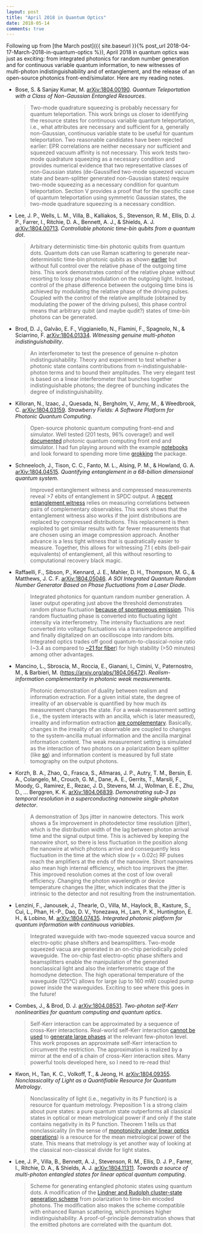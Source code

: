 ```yaml
---
layout: post
title: "April 2018 in Quantum Optics"
date: 2018-05-14
comments: true
---
```

Following up from [the March post]({{ site.baseurl }}{% post_url 2018-04-17-March-2018-in-quantum-optics %}), April 2018 in quantum optics was just as exciting: from integrated photonics for random number generation and for continuous variable quantum information, to new witnesses of multi-photon indistinguishability and of entanglement, and the release of an open-source photonics front-end/simulator. Here are my reading notes.

<!--more-->

- Bose, S. & Sanjay Kumar, M. [arXiv:1804.00190](https://arxiv.org/abs/1804.00190). _Quantum Teleportation with a Class of Non-Gaussian Entangled Resources_.

  > Two-mode quadrature squeezing is probably necessary for quantum teleportation. This work brings us closer to identifying the resource states for continuous variable quantum teleportation, i.e., what attributes are necessary and sufficient for a, generally non-Gaussian, continuous variable state to be useful for quantum teleportation. Two reasonable candidates have been rejected earlier:  EPR correlations are neither necessary nor sufficient and squeezed vacuum affinity is not necessary. This work tests two-mode quadrature squeezing as a necessary condition and provides numerical evidence that two representative classes of non-Gaussian states (de-Gaussified two-mode squeezed vacuum state and beam-splitter generated non-Gaussian states) require two-mode squeezing as a necessary condition for quantum teleportation. Section V provides a proof that for the specific case of quantum teleportation using symmetric Gaussian states, the two-mode quadrature squeezing is a necessary condition.

- Lee, J. P., Wells, L. M., Villa, B., Kalliakos, S., Stevenson, R. M., Ellis, D. J. P., Farrer, I., Ritchie, D. A., Bennett, A. J., & Shields, A. J. [arXiv:1804.00713](https://arxiv.org/abs/1804.00713). _Controllable photonic time-bin qubits from a quantum dot_.

  > Arbitrary deterministic time-bin photonic qubits from quantum dots. Quantum dots can use Raman scattering to generate near-deterministic time-bin photonic qubits as shown [earlier](https://iopscience.iop.org/article/10.1088/2058-9565/aaa7b7/meta) but without full control over the relative phase of the outgoing time bins. This work demonstrates control of the relative phase without resorting to lossy phase modulation on the outgoing light. Instead, control of the phase difference between the outgoing time bins is achieved by modulating the relative phase of the driving pulses. Coupled with the control of the relative amplitude (obtained by modulating the power of the driving pulses), this phase control means that arbitrary qubit (and maybe qudit?) states of time-bin photons can be generated.

- Brod, D. J., Galvão, E. F., Viggianiello, N., Flamini, F., Spagnolo, N., & Sciarrino, F. [arXiv:1804.01334](https://arxiv.org/abs/1804.01334). _Witnessing genuine multi-photon indistinguishability_.

  > An interferometer to test the presence of genuine n-photon indistinguishability. Theory and experiment to test whether a photonic state contains contributions from n-indistinguishable-photon terms and to bound their amplitudes. The very elegant test is based on a linear interferometer that bunches together indistinguishable photons; the degree of bunching indicates the degree of indistinguishability.

- Killoran, N., Izaac, J., Quesada, N., Bergholm, V., Amy, M., & Weedbrook, C. [arXiv:1804.03159](https://arxiv.org/abs/1804.03159). _Strawberry Fields: A Software Platform for Photonic Quantum Computing_.

  > Open-source photonic quantum computing front-end and simulator. Well tested (201 tests, 96% coverage!) and well [documented](https://strawberryfields.readthedocs.io/en/latest/) photonic quantum computing front end and simulator. I had fun playing around with the example [notebooks](https://github.com/XanaduAI/strawberryfields/tree/master/examples) and look forward to spending more time [grokking](https://en.wikipedia.org/wiki/Grok) the package.


- Schneeloch, J., Tison, C. C., Fanto, M. L., Alsing, P. M., & Howland, G. A. [arXiv:1804.04515](https://arxiv.org/abs/1804.04515). _Quantifying entanglement in a 68-billion dimensional quantum system_.

  > Improved entanglement witness and compressed measurements reveal >7 ebits of entanglement in SPDC output. A [recent entanglement witness](https://arxiv.org/abs/1709.03626) relies on measuring correlations between pairs of complementary observables. This work shows that the entanglement witness also works if the joint distributions are replaced by compressed distributions. This replacement is then exploited to get similar results with far fewer measurements that are chosen using an image compression approach. Another advance is a less tight witness that is quadratically easier to measure. Together, this allows for witnessing 7.1 ( ebits (bell-pair equivalents) of entanglement, all this without resorting to computational recovery black magic.

- Raffaelli, F., Sibson, P., Kennard, J. E., Mahler, D. H., Thompson, M. G., & Matthews, J. C. F. [arXiv:1804.05046](https://arxiv.org/abs/1804.05046). _A SOI Integrated Quantum Random Number Generator Based on Phase fluctuations from a Laser Diode_.

  > Integrated photonics for quantum random number generation. A laser output operating just above the threshold demonstrates random phase fluctuation [because of spontaneous emission](https://www.osapublishing.org/ol/abstract.cfm?uri=ol-35-3-312). This random fluctuating phase is converted into fluctuating light intensity via interferometry. The intensity fluctuations are next converted into voltage fluctuations via a transimpedence amplified and finally digitalized on an oscilloscope into random bits. Integrated optics trades off good quantum-to-classical-noise ratio (~3.4 as compared to [~21 for fiber](https://www.osapublishing.org/oe/abstract.cfm?uri=oe-20-11-12366)) for high stability (>50 minutes) among other advantages.

- Mancino, L., Sbroscia, M., Roccia, E., Gianani, I., Cimini, V., Paternostro, M., & Barbieri, M. (https://arxiv.org/abs/1804.06472). _Realism-information complementarity in photonic weak measurements_.

  > Photonic demonstration of duality between realism and information extraction. For a given initial state, the degree of irreality of an observable is quantified by how much its measurement changes the state. For a weak-measurement setting (i.e., the system interacts with an ancilla, which is later measured), irreality and information extraction [are complementary](https://journals.aps.org/pra/abstract/10.1103/PhysRevA.97.022107). Basically, changes in the irreality of an observable are coupled to changes to the system-ancilla mutual information and the ancilla marginal information content. The weak measurement setting is simulated as the interaction of two photons on a polarization beam splitter (like [so](https://journals.aps.org/pra/abstract/10.1103/PhysRevA.73.012113)) and information content is measured by full state tomography on the output photons.

- Korzh, B. A., Zhao, Q., Frasca, S., Allmaras, J. P., Autry, T. M., Bersin, E. A., Colangelo, M., Crouch, G. M., Dane, A. E., Gerrits, T., Marsili, F., Moody, G., Ramirez, E., Rezac, J. D., Stevens, M. J., Wollman, E. E., Zhu, D., … Berggren, K. K. [arXiv:1804.06839](https://arxiv.org/abs/1804.06839). _Demonstrating sub-3 ps temporal resolution in a superconducting nanowire single-photon detector_.

  > A demonstration of 3ps jitter in nanowire detectors. This work shows a 5x improvement in photodetector time resolution (jitter), which is the distribution width of the lag between photon arrival time and the signal output time. This is achieved by keeping the nanowire short, so there is less fluctuation in the position along the nanowire at which photons arrive and consequently less fluctuation in the time at the which slow (v = 0.02c) RF pulses reach the amplifiers at the ends of the nanowire. Short nanowires also mean high internal efficiency, which too improves the jitter. This improved resolution comes at the cost of low overall efficiency. Changing the photon wavelength or device temperature changes the jitter, which indicates that the jitter is intrinsic to the detector and not resulting from the instrumentation.

- Lenzini, F., Janousek, J., Thearle, O., Villa, M., Haylock, B., Kasture, S., Cui, L., Phan, H.-P., Dao, D. V., Yonezawa, H., Lam, P. K., Huntington, E. H., & Lobino, M. [arXiv:1804.07435](https://arxiv.org/abs/1804.07435). _Integrated photonic platform for quantum information with continuous variables_.

  > Integrated waveguide with two-mode squeezed vacua source and electro-optic phase shifters and beamsplitters. Two-mode squeezed vacua are generated in an on-chip periodically poled waveguide. The on-chip fast electro-optic phase shifters and beamsplitters enable the manipulation of the generated nonclassical light and also the interferometric stage of the homodyne detection. The high operational temperature of the waveguide (125°C) allows for large (up to 160 mW) coupled pump power inside the waveguides. Exciting to see where this goes in the future!

- Combes, J., & Brod, D. J. [arXiv:1804.08531](https://arxiv.org/abs/1804.08531). _Two-photon self-Kerr nonlinearities for quantum computing and quantum optics_.

  > Self-Kerr interaction can be approximated by a sequence of cross-Kerr interactions. Real-world self-Kerr interaction [cannot be used](https://journals.aps.org/pra/abstract/10.1103/PhysRevA.73.062305) to [generate large phases](https://journals.aps.org/pra/abstract/10.1103/PhysRevA.81.043823) at the relevant few-photon level. This work proposes an approximate self-Kerr interaction to circumvent the restriction. The approximation is realized by a mirror at the end of a chain of cross-Kerr interaction sites. Many powerful tools developed here, so I need to re-read this!

- Kwon, H., Tan, K. C., Volkoff, T., & Jeong, H. [arXiv:1804.09355](https://arxiv.org/abs/1804.09355). _Nonclassicality of Light as a Quantifiable Resource for Quantum Metrology_.

  > Nonclassicality of light (i.e., negativity in its P function) is a resource for quantum metrology. Preposition 1 is a strong claim about pure states: a pure quantum state outperforms all classical states in optical or mean metrological power if and only if the state contains negativity in its P function. Theorem 1 tells us that nonclassicality (in the sense of [monotonicity under linear optics operations](https://journals.aps.org/prl/abstract/10.1103/PhysRevLett.119.190405)) is a resource for the mean metrological power of the state. This means that metrology is yet another way of looking at the classical non-classical divide for light states.

- Lee, J. P., Villa, B., Bennett, A. J., Stevenson, R. M., Ellis, D. J. P., Farrer, I., Ritchie, D. A., & Shields, A. J. [arXiv:1804.11311](https://arxiv.org/abs/1804.11311). _Towards a source of multi-photon entangled states for linear optical quantum computing_.

  > Scheme for generating entangled photonic states using quantum dots. A modification of the [Lindner and Rudolph cluster-state generation scheme](https://journals.aps.org/prl/abstract/10.1103/PhysRevLett.103.113602) from polarization to time-bin encoded photons. The modification also makes the scheme compatible with enhanced Raman scattering, which promises higher indistinguishability. A proof-of-principle demonstration shows that the emitted photons are correlated with the quantum dot.
